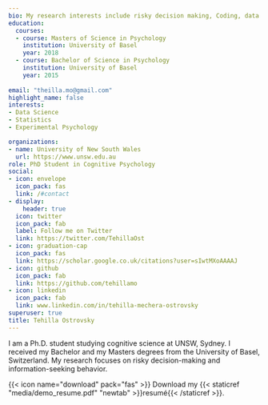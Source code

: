 ```yaml
---
bio: My research interests include risky decision making, Coding, data analysis and computational modeling. 
education:
  courses:
  - course: Masters of Science in Psychology
    institution: University of Basel
    year: 2018
  - course: Bachelor of Science in Psychology
    institution: University of Basel
    year: 2015
    
email: "theilla.mo@gmail.com"
highlight_name: false
interests:
- Data Science
- Statistics
- Experimental Psychology 

organizations:
- name: University of New South Wales
  url: https://www.unsw.edu.au
role: PhD Student in Cognitive Psychology
social:
- icon: envelope
  icon_pack: fas
  link: /#contact
- display:
    header: true
  icon: twitter
  icon_pack: fab
  label: Follow me on Twitter
  link: https://twitter.com/TehillaOst
- icon: graduation-cap
  icon_pack: fas
  link: https://scholar.google.co.uk/citations?user=sIwtMXoAAAAJ
- icon: github
  icon_pack: fab
  link: https://github.com/tehillamo
- icon: linkedin
  icon_pack: fab
  link: www.linkedin.com/in/tehilla-mechera-ostrovsky
superuser: true
title: Tehilla Ostrovsky
---
```


I am a Ph.D. student studying cognitive science at UNSW, Sydney. I received my Bachelor and my Masters degrees from the University of Basel, Switzerland. My research focuses on risky decision-making and information-seeking behavior.  


{{< icon name="download" pack="fas" >}} Download my {{< staticref "media/demo_resume.pdf" "newtab" >}}resumé{{< /staticref >}}.

